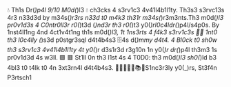 💧 Th1s Dr(_)p4l 9/10 M0d(_)l3 💧 ch3cks 4 s3rv1c3 4v41l4b1l1ty. Th3s3 s3rvc13s 4r3 n33d3d by m34s(_)r3rs n33d t0 m4k3 th31r m34s(_)r3m3nts.Th3 m0d(_)l3 pr0v1d3s 4 C0ntr0ll3r r0(_)t3d (_)nd3r th3 r0(_)t3 y0(_)rl0c4ldr(_)p4l/s4p0s. By 1nst4ll1ng 4nd 4ct1v4t1ng th1s m0d(_)l3, 1t 1ns3rts 4 f4k3 s3rv1c3s 📡✨ 1nt0 th3 l0c4lly (_)s3d p0stgr3sql d4t4b4s3 🗄4s d(_)mmy d4t4. 4 Bl0ck t0 sh0w th3 s3rv1c3 4v41l4b1l1ty 4t y0(_)r d3s1r3d r3g10n 1n y0(_)r dr(_)p4l th3m3 1s pr0v1d3d 4s w3ll. 🟩 🟥 St1ll 0n th3 l1st 4s 4 T0D0: th3 m0d(_)l3 sh0(_)ld b3 4bl3 t0 t4lk t0 4n 3xt3rn4l d4t4b4s3. 🧔🏻📡🐱‍💻📚🌈S1nc3r3ly y0(_)rs, St3f4n P3rtsch1